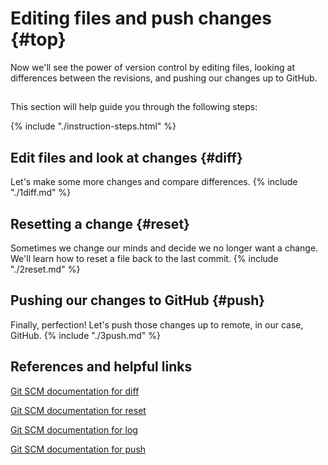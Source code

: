 # Editing files and push changes {#top}
Now we'll see the power of version control by editing files, looking at differences between the revisions, and pushing our changes up to GitHub.

<!-- trick markdown to give me a little space between these two sections of text -->
## 

This section will help guide you through the following steps:

{% include "./instruction-steps.html" %}

## Edit files and look at changes {#diff} <span class="navigate-top"><a href="#top" title="Take me to the top of page"><i class="fa fa-chevron-circle-up" aria-hidden="true"></i></a></span>
Let's make some more changes and compare differences.
{% include "./1diff.md" %}

## Resetting a change {#reset} <span class="navigate-top"><a href="#top" title="Take me to the top of page"><i class="fa fa-chevron-circle-up" aria-hidden="true"></i></a></span>
Sometimes we change our minds and decide we no longer want a change. We'll learn how to reset a file back to the last commit. 
{% include "./2reset.md" %}

## Pushing our changes to GitHub {#push} <span class="navigate-top"><a href="#top" title="Take me to the top of page"><i class="fa fa-chevron-circle-up" aria-hidden="true"></i></a></span>
Finally, perfection! Let's push those changes up to remote, in our case, GitHub.
{% include "./3push.md" %}


<!-- trick markdown to give me a little space between these two sections of text -->
## 

## References and helpful links <span class="navigate-top"><a href="#top" title="Take me to the top of page"><i class="fa fa-chevron-circle-up" aria-hidden="true"></i></a></span>
[Git SCM documentation for diff](https://git-scm.com/docs/git-diff)

[Git SCM documentation for reset](https://git-scm.com/docs/git-reset)

[Git SCM documentation for log](https://git-scm.com/docs/git-log)

[Git SCM documentation for push](https://git-scm.com/docs/git-push)

